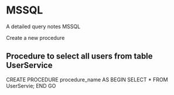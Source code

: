 # MSSQL
A detailed query notes MSSQL

Create a new procedure

## Procedure to select all users from table UserService

CREATE PROCEDURE procedure_name
AS 
BEGIN
  SELECT * FROM UserServie;
END
GO
